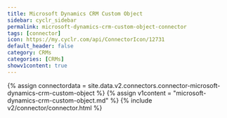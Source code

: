```yaml
---
title: Microsoft Dynamics CRM Custom Object
sidebar: cyclr_sidebar
permalink: microsoft-dynamics-crm-custom-object-connector
tags: [connector]
icon: https://my.cyclr.com/api/ConnectorIcon/12731
default_header: false
category: CRMs
categories: [CRMs]
showv1content: true
---
```

{% assign connectordata = site.data.v2.connectors.connector-microsoft-dynamics-crm-custom-object %}
{% assign v1content = "microsoft-dynamics-crm-custom-object.md" %}
{% include v2/connector/connector.html %}	